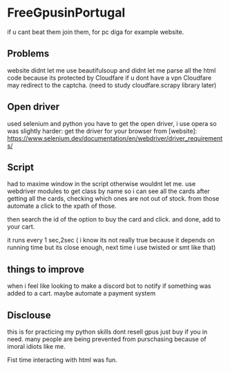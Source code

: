 # FreeGpusinPortugal
if u cant beat them join them, for pc diga for example website.

## Problems

website didnt let me use beautifulsoup and didnt let me parse all the html code because its protected by Cloudfare
if u dont have a vpn Cloudfare may redirect to the captcha. 
(need to study cloudfare.scrapy library later)

## Open driver
used selenium and python 
you have to get the open driver, i use opera so was slightly harder:
get the driver for your browser from [website]: https://www.selenium.dev/documentation/en/webdriver/driver_requirements/

## Script
had to maxime window in the script otherwise wouldnt let me.
use webdriver modules to get class by name so i can see all the cards
after getting all the cards, checking which ones are not out of stock.
from those automate a click to the xpath of those.

then search the id of the option to buy the card and click. and done, add to your cart.

it runs every 1 sec,2sec ( i know its not really true because it depends on running time but its close enough, next time i use twisted or smt like that)
## things to improve

when i feel like looking to make a discord bot to notify if something was added to a cart.
maybe automate a payment system

## Disclouse

this is for practicing my python skills
dont resell gpus
just buy if you in need. many people are being prevented from purschasing because of imoral idiots like me.

Fist time interacting with html was fun.